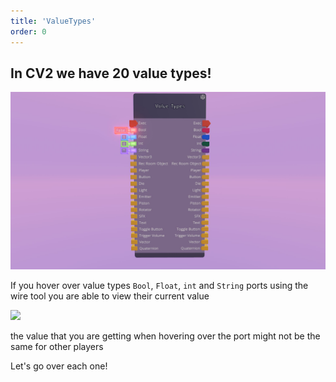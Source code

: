 ```yaml
---
title: 'ValueTypes'
order: 0
---
```


## In CV2 we have 20 value types!
![](https://github.com/Alexa-RR/RecRoomCV2-Docs/blob/master/content/Images/ValueTypes.jpg?raw=true)

If you hover over value types ``` Bool ```, ``` Float ```, ``` int ``` and ``` String ``` ports using the wire tool you are able to view their current value


![](https://github.com/Alexa-RR/RecRoomCV2-Docs/blob/master/content/Images/ValueHover.gif?raw=true)


<Info> the value that you are getting when hovering over the port might not be the same for other players </Info>



Let's go over each one!